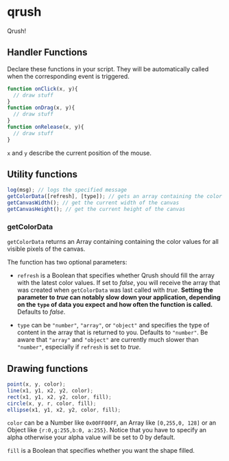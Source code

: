 qrush
=====

Qrush!

## Handler Functions

Declare these functions in your script. They will be automatically called when the corresponding event is triggered.

```javascript
function onClick(x, y){
  // draw stuff
}
function onDrag(x, y){
  // draw stuff
}
function onRelease(x, y){
  // draw stuff
}
```

`x` and `y` describe the current position of the mouse. 

## Utility functions

```javascript
log(msg); // logs the specified message
getColorData([refresh], [type]); // gets an array containing the color values for all visible pixels of the canvas
getCanvasWidth(); // get the current width of the canvas
getCanvasHeight(); // get the current height of the canvas
```

### getColorData

`getColorData` returns an Array containing containing the color values for all visible pixels of the canvas.

The function has two optional parameters:

* `refresh` is a Boolean that specifies whether Qrush should fill the array with the latest color values. If set to *false*, you will receive the array that was created when `getColorData` was last called with *true*. **Setting the parameter to *true* can notably slow down your application, depending on the `type` of data you expect and how often the function is called.** Defaults to *false*.

* `type` can be `"number"`, `"array"`, or `"object"` and specifies the type of content in the array that is returned to you. Defaults to `"number"`. Be aware that `"array"` and `"object"` are currently much slower than `"number"`, especially if `refresh` is set to *true*.


## Drawing functions

```javascript
point(x, y, color);
line(x1, y1, x2, y2, color);
rect(x1, y1, x2, y2, color, fill);
circle(x, y, r, color, fill);
ellipse(x1, y1, x2, y2, color, fill);
```

`color` can be a Number like `0x00FF00FF`, an Array like `[0,255,0, 128]` or an Object like `{r:0,g:255,b:0, a:255}`.
Notice that you have to specify an alpha otherwise your alpha value will be set to 0 by default.

`fill` is a Boolean that specifies whether you want the shape filled.

